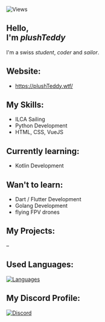 ![Views](https://komarev.com/ghpvc/?username=plushTeddy&label=PROFILE+VIEWS&style=flat&color=5094F0)


[//]: <> (Vercel ReadMe)



Hello, \
I'm _plushTeddy_
-

I'm a swiss _student_, _coder_ and _sailor_.


Website:
-

- https://plushTeddy.wtf/


My Skills:
-

- ILCA Sailing
- Python Development
- HTML, CSS, VueJS


Currently learning:
-

- Kotlin Development


Wan't to learn:
-


- Dart / Flutter Development
- Golang Development
- flying FPV drones


My Projects:
-

–


Used Languages:
-
[![Languages](https://github-readme-stats.vercel.app/api/top-langs/?username=plushTeddy&layout=compact&border_radius=15)](https://github.com/plushTeddy/)


My Discord Profile:
-
[![Discord](https://lanyard-profile-readme.vercel.app/api/755112341548433489?theme=light&bg=5094F0&animated=true&hideDiscrim=false&borderRadius=15px&hideTimestamp=true&)](https://discord.com/users/755112341548433489)
